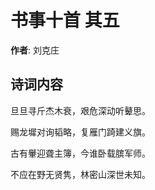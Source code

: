 # 书事十首  其五

**作者**: 刘克庄

## 诗词内容

旦旦寻斤杰木衰，艰危深动听鼙思。

赐龙墀对询韬略，复雁门踦建义旗。

古有轝迎聋主簿，今谁卧载膑军师。

不应在野无贤隽，林密山深世未知。

